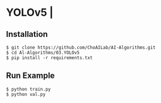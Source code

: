 # YOLOv5 |

## Installation
    $ git clone https://github.com/ChoAILab/AI-Algorithms.git
    $ cd Al-Algorithms/03.YOLOv5
    $ pip install -r requirements.txt

## Run Example
```
$ python train.py
$ python val.py
```
